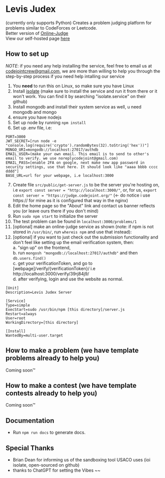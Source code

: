 # Levis Judex
(currently only supports Python) Creates a problem judging platform for problems similar to CodeForces or Leetcode. \
Better version of [Online-Judge](https://github.com/VinkentLi/Online-Judge) \
View our self-hosted page [here](https://judge.codejoint.org/)
## How to set up
*NOTE*:  if you need any help installing the service, feel free to email us at codejointcrew@gmail.com, we are more than willing to help you through the step-by-step process if you need help intalling our service
1. You **need** to run this on Linux, so make sure you have Linux
1. Install [isolate](https://github.com/ioi/isolate) (make sure to install the service and run it from there or it won't work. You can find it by searching "isolate.service" on their github)
2. Install mongodb and install their system service as well, u need mongodb and mongo
3. ensure you have nodejs
4. Set up node by running `npm install`
5. Set up .env file, i.e:
```
PORT=3000
JWT_SECRET=[run node -e "console.log(require('crypto').randomBytes(32).toString('hex'))"]
MONGO_URI=mongodb://localhost:27017/authdb
EMAIL_USER=(make your own email. This email is to send to other's email to verify. we use noreplycodejoint@gmail.com)
EMAIL_PASS=[enable 2FA on google, next make new app password in security settings, use that here. It should look like "aaaa bbbb cccc dddd"]
BASE_URL=url for your webpage, i.e localhost:3000
```
7. Create file `src/public/get-server.js` to be the server you're hosting on, i.e
   `export const server = "http://localhost:3000/"`, or, for us, `export const server = "https://judge.codejoint.org/"` (<- do notice i use https:// for mine as it is configured that way in the nginx)
9. Edit the home page so the "About" link and contact us banner reflects you (or leave ours there if you don't mind)
10. Run `sudo npm start` to initialize the server
11. The test problem can be found in `localhost:3000/problems/1`
12. [optional] make an online-judge service as shown (note: if npm is not stored in `/usr/bin/`, run `whereis npm` and use that instead):
13. [optional] if you want to just check out the submission functionality and don't feel like setting up the email verification system, then:  
    a. "sign up" on the frontend,  
    b. run `mongosh "mongodb://localhost:27017/authdb"` and then `db.users.find()`  
    c. get your verificationToken, and go to [webpage]/verify/{verificationToken}/ i.e http://localhost:3000/verify/39rj84j9/  
    d. after verifying, login and use the website as normal.  
```
[Unit]
Description=Levis Judex Server

[Service]
Type=simple
ExecStart=sudo /usr/bin/npm [this directory]/server.js
Restart=always
User=root
WorkingDirectory=[this directory]

[Install]
WantedBy=multi-user.target
```
## How to make a problem (we have template problems already to help you)
Coming soon™
<!-- *NOTE*:  DO NOT, and I mean DO. NOT. put whitespace into problem names, use underscores as they are automatically converted to whitespace in the problemlist.
1. Add a folder to the `problems` folder
2. copy and paste the `index.html` and `script.js` files from the `test` folder into that folder
3. Modify `index.html` to change the problem statement  
4. For each testcase, **name them in this format**: `[testcaseNumber].in` for input, `[testcaseNumber].out` for output. testcaseNumber is one-indexed -->
## How to make a contest (we have template contests already to help you)
Coming soon™
<!-- *NOTE*:  same thing as problems, DO NOT use whitespace when naming anything.
1. Add a folder to `contests` folder
2. Add `index.html` file and `getContestTime.mjs` file.
3. Add problems in the same format as adding problems, but instead add into contest folder. -->
## Documentation
- Run `npm run docs` to generate docs.
## Special Thanks
- Brian Dean for informing us of the sandboxing tool USACO uses (ioi isolate, open-sourced on github)
- thanks to ChatGPT for setting the Vibes ~~
